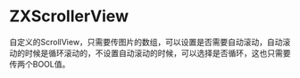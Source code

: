# ZXScrollerView
自定义的ScrollView，只需要传图片的数组，可以设置是否需要自动滚动，自动滚动的时候是循环滚动的，不设置自动滚动的时候，可以选择是否循环，这也只需要传两个BOOL值。
